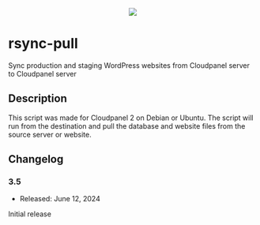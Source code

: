 <p align="center">
  <a href="https://wpspeedexpert.com/" target="_blank">
    <img src="https://wpspeedexpert.com/wp-content/uploads/2024/06/WP-Speed-Expert-grey-3.webp">
  </a>
</p>

# rsync-pull
Sync production and staging WordPress websites from Cloudpanel server to Cloudpanel server

## Description
This script was made for Cloudpanel 2 on Debian or Ubuntu.
The script will run from the destination and pull the database and website files from the source server or website.

## Changelog

### 3.5
* Released: June 12, 2024

Initial release
